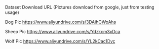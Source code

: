 Dataset Download URL (Pictures download from google, just from testing usage)

Dog Pic
https://www.aliyundrive.com/s/3DAihCWoAhs

Sheep Pic
https://www.aliyundrive.com/s/Ydzkcm3xDca

Wolf Pic
https://www.aliyundrive.com/s/YL2kCac1Dvc

